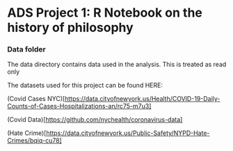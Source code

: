 # ADS Project 1:  R Notebook on the history of philosophy

### Data folder

The data directory contains data used in the analysis. This is treated as read only

The datasets used for this project can be found HERE:

(Covid Cases NYC)[https://data.cityofnewyork.us/Health/COVID-19-Daily-Counts-of-Cases-Hospitalizations-an/rc75-m7u3]

(Covid Data)[https://github.com/nychealth/coronavirus-data]

(Hate Crime)[https://data.cityofnewyork.us/Public-Safety/NYPD-Hate-Crimes/bqiq-cu78]
